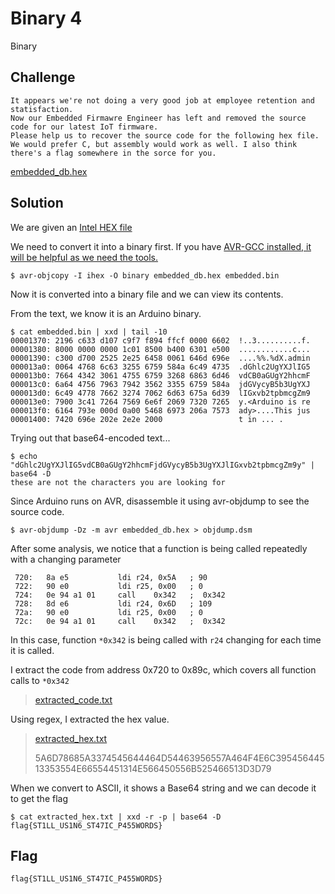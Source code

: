 # Binary 4
Binary

## Challenge 

	It appears we're not doing a very good job at employee retention and statisfaction.
	Now our Embedded Firmawre Engineer has left and removed the source code for our latest IoT firmware. 
	Please help us to recover the source code for the following hex file. 
	We would prefer C, but assembly would work as well. I also think there's a flag somewhere in the sorce for you.

[embedded_db.hex](embedded_db.hex)

## Solution

We are given an [Intel HEX file](https://en.wikipedia.org/wiki/Intel_HEX#Record_types)

We need to convert it into a binary first. If you have [AVR-GCC installed, it will be helpful as we need the tools.](https://www.avrfreaks.net/forum/how-convert-intel-hex-file-raw-data-memory-view)

	$ avr-objcopy -I ihex -O binary embedded_db.hex embedded.bin

Now it is converted into a binary file and we can view its contents. 

From the text, we know it is an Arduino binary.

	$ cat embedded.bin | xxd | tail -10
	00001370: 2196 c633 d107 c9f7 f894 ffcf 0000 6602  !..3..........f.
	00001380: 8000 0000 0000 1c01 8500 b400 6301 e500  ............c...
	00001390: c300 d700 2525 2e25 6458 0061 646d 696e  ....%%.%dX.admin
	000013a0: 0064 4768 6c63 3255 6759 584a 6c49 4735  .dGhlc2UgYXJlIG5
	000013b0: 7664 4342 3061 4755 6759 3268 6863 6d46  vdCB0aGUgY2hhcmF
	000013c0: 6a64 4756 7963 7942 3562 3355 6759 584a  jdGVycyB5b3UgYXJ
	000013d0: 6c49 4778 7662 3274 7062 6d63 675a 6d39  lIGxvb2tpbmcgZm9
	000013e0: 7900 3c41 7264 7569 6e6f 2069 7320 7265  y.<Arduino is re
	000013f0: 6164 793e 000d 0a00 5468 6973 206a 7573  ady>....This jus
	00001400: 7420 696e 202e 2e2e 2000                 t in ... .

Trying out that base64-encoded text...

	$ echo "dGhlc2UgYXJlIG5vdCB0aGUgY2hhcmFjdGVycyB5b3UgYXJlIGxvb2tpbmcgZm9y" | base64 -D
	these are not the characters you are looking for

Since Arduino runs on AVR, disassemble it using avr-objdump to see the source code. 

	$ avr-objdump -Dz -m avr embedded_db.hex > objdump.dsm

After some analysis, we notice that a function is being called repeatedly with a changing parameter

     720:   8a e5           ldi r24, 0x5A   ; 90
     722:   90 e0           ldi r25, 0x00   ; 0
     724:   0e 94 a1 01     call    0x342   ;  0x342
     728:   8d e6           ldi r24, 0x6D   ; 109
     72a:   90 e0           ldi r25, 0x00   ; 0
     72c:   0e 94 a1 01     call    0x342   ;  0x342

In this case, function `*0x342` is being called with `r24` changing for each time it is called.

I extract the code from address 0x720 to 0x89c, which covers all function calls to `*0x342`

> [extracted_code.txt](extracted_code.txt)

Using regex, I extracted the hex value. 

> [extracted_hex.txt](extracted_hex.txt)
>
> 5A6D78685A3374545644464D54463956557A464F4E6C39545644513353554E66554451314E566450556B525466513D3D79

When we convert to ASCII, it shows a Base64 string and we can decode it to get the flag

	$ cat extracted_hex.txt | xxd -r -p | base64 -D
	flag{ST1LL_US1N6_ST47IC_P455WORDS}

## Flag

	flag{ST1LL_US1N6_ST47IC_P455WORDS}
